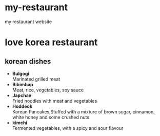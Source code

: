 # my-restaurant
my restaurant website

# love korea restaurant 

## korean dishes

- **Bulgogi**<br> Marinated grilled meat
- **Bibimbap** <br>Meat, rice, vegetables, soy sauce
- **Japchae**<br>Fried noodles with meat and vegetables
- **Hoddeok**<br>Korean Pancakes,Stuffed with a mixture of brown sugar, cinnamon, white honey and some crushed nuts
- **kimchi** <br>Fermented vegetables, with a spicy and sour flavour

